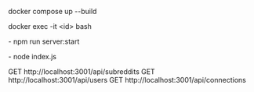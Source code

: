 docker compose up --build

docker exec -it \<id\> bash

  \- npm run server:start
  
  \- node index.js

GET http://localhost:3001/api/subreddits
GET http://localhost:3001/api/users
GET http://localhost:3001/api/connections

